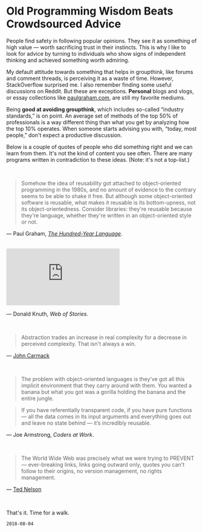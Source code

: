 # Old Programming Wisdom Beats Crowdsourced Advice

People find safety in following popular opinions. They see it as something of high value — worth sacrificing trust in their instincts.
This is why I like to look for advice by turning to individuals who
show signs of independent thinking and achieved something worth admiring.

My default attitude towards something that helps in groupthink, like forums and comment threads, is perceiving it as a waste of time. However, StackOverflow surprised me. I also remember finding some useful discussions on Reddit. But these are exceptions. **Personal** blogs and vlogs, or essay collections like
[paulgraham.com](http://www.paulgraham.com), are still my favorite mediums.

Being **good at avoiding groupthink**, which includes so-called “industry standards,” is on point.
An average set of methods of the top 50% of professionals is a way different thing than what you get by analyzing how the top 10% operates.
When someone starts advising you with, “today, most people,” don't expect a productive discussion.

Below is a couple of quotes of people who did something right and we can learn from them.
It's not the kind of content you see often. There are many programs written in contradiction to these ideas.
(Note: it's not a top-list.)

<br>

> Somehow the idea of reusability got attached to object-oriented programming in the 1980s, and no amount of evidence to the contrary seems to be able to shake it free. But although some object-oriented software is reusable, what makes it reusable is its bottom-upness, not its object-orientedness. Consider libraries: they're reusable because they're language, whether they're written in an object-oriented style or not.

— Paul Graham, [*The Hundred-Year Language*](http://www.paulgraham.com/hundred.html).

<br>

  <div class="video-wrapper">
    <iframe
      src="https://www.youtube.com/embed/75Ju0eM5T2c" frameborder="0" gesture="media" allow="encrypted-media" allowfullscreen>
    </iframe>
  </div>

— Donald Knuth, *Web of Stories*.

<br>

>Abstraction trades an increase in real complexity for a decrease in perceived complexity. That isn't always a win.

— [John Carmack](https://twitter.com/id_aa_carmack/status/835164026984243201)

<br>

> The problem with object-oriented languages is they’ve got all this implicit environment that they carry around with them. You wanted a banana but what you got was a gorilla holding the banana and the entire jungle.

> If you have referentially transparent code, if you have pure functions — all the data comes in its input arguments and everything goes out and leave no state behind — it’s incredibly reusable.

— Joe Armstrong, *Coders at Work*.

<br>

> The World Wide Web was precisely what we were trying to PREVENT— ever-breaking links, links going outward only, quotes you can't follow to their origins, no version management, no rights management.

— [Ted Nelson](http://xanadu.com.au/ted/XU/XuPageKeio.html)

<br>

That's it. Time for a walk.

`2018-08-04`